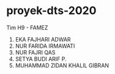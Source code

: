 # proyek-dts-2020

Tim H9 - FAMEZ
1. EKA FAJHARI ADWAR
2. NUR FARIDA IRMAWATI
3. NUR FAJRI QAS
4. SETYA BUDI ARIF P.
5. MUHAMMAD ZIDAN KHALIL GIBRAN
